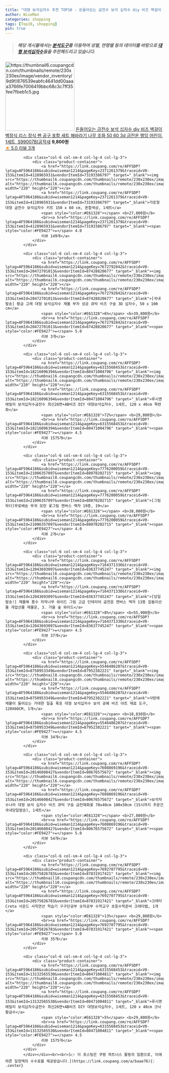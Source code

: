 ```yaml
---
title: "대형 보석십자수 추천 TOP10 - 돈들어오는 금전수 보석 십자수 diy 비즈 벽걸이 벽장식 리스 장식 펜 공구 포함 세트 해바라기 나무 조화 50 60 3d "
author: WiseMan
categories: shopping
tags: [Top10, shopping]
pin: true
---
```


> ##### 해당 게시물에서는 [**분석도구**](https://itemscout.io/)를 이용하여 **성별**, **연령별** 등의 데이터를 바탕으로 [**대형 보석십자수**](https://link.coupang.com/a/baae76)들을 추천해드리고 있습니다.
<div class="container"><div class="row">
            <div class="col-6 col-sm-4 col-lg-4 col-lg-3">
                <div class="product-container">
                    <a href="https://link.coupang.com/re/AFFSDP?lptag=AF5964186&subid=wiseman1214&pageKey=7764586878&traceid=V0-153&itemId=20946534991&vendorItemId=88012674792" target="_blank"><img src="https://thumbnail6.coupangcdn.com/thumbnails/remote/230x230ex/image/vendor_inventory/9d9f/876539eabfc4641dd00aaaa3766fe7006419bbc68c3c7ff35fee7fbeb1c5.jpg" alt="https://thumbnail6.coupangcdn.com/thumbnails/remote/230x230ex/image/vendor_inventory/9d9f/876539eabfc4641dd00aaaa3766fe7006419bbc68c3c7ff35fee7fbeb1c5.jpg" width="220" height="220"></a>
                    <a href="https://link.coupang.com/re/AFFSDP?lptag=AF5964186&subid=wiseman1214&pageKey=7764586878&traceid=V0-153&itemId=20946534991&vendorItemId=88012674792" target="_blank">돈들어오는 금전수 보석 십자수 diy 비즈 벽걸이 벽장식 리스 장식 펜 공구 포함 세트 해바라기 나무 조화 50 60 3d 금전운 행잉 어린이, 1세트, S99007B(공작새</a>
                    <span style="color:#E61328"></span> <b>9,800원</b>
                    <br><a href="https://link.coupang.com/re/AFFSDP?lptag=AF5964186&subid=wiseman1214&pageKey=7764586878&traceid=V0-153&itemId=20946534991&vendorItemId=88012674792" target="_blank"><span style="color:#FE9427">★</span> 5.0
                    리뷰 3개</a>
                </div>
            </div>
            
            <div class="col-6 col-sm-4 col-lg-4 col-lg-3">
                <div class="product-container">
                    <a href="https://link.coupang.com/re/AFFSDP?lptag=AF5964186&subid=wiseman1214&pageKey=2371261379&traceid=V0-153&itemId=4128965931&vendorItemId=73193386797" target="_blank"><img src="https://thumbnail6.coupangcdn.com/thumbnails/remote/230x230ex/image/vendor_inventory/b230/34b0a08f8ee001f66a45f5fc874071f35e16ef8047355b3769a4b27fce74.jpg" alt="https://thumbnail6.coupangcdn.com/thumbnails/remote/230x230ex/image/vendor_inventory/b230/34b0a08f8ee001f66a45f5fc874071f35e16ef8047355b3769a4b27fce74.jpg" width="220" height="220"></a>
                    <a href="https://link.coupang.com/re/AFFSDP?lptag=AF5964186&subid=wiseman1214&pageKey=2371261379&traceid=V0-153&itemId=4128965931&vendorItemId=73193386797" target="_blank">가로형 대형 금전수 보석십자수 키트 150 x 60 cm, 혼합색상, 1세트</a>
                    <span style="color:#E61328"></span> <b>27,800원</b>
                    <br><a href="https://link.coupang.com/re/AFFSDP?lptag=AF5964186&subid=wiseman1214&pageKey=2371261379&traceid=V0-153&itemId=4128965931&vendorItemId=73193386797" target="_blank"><span style="color:#FE9427">★</span> 4.0
                    리뷰 149개</a>
                </div>
            </div>
            
            <div class="col-6 col-sm-4 col-lg-4 col-lg-3">
                <div class="product-container">
                    <a href="https://link.coupang.com/re/AFFSDP?lptag=AF5964186&subid=wiseman1214&pageKey=7672792842&traceid=V0-153&itemId=20472701013&vendorItemId=87428820677" target="_blank"><img src="https://thumbnail6.coupangcdn.com/thumbnails/remote/230x230ex/image/vendor_inventory/d745/75473a668338197f014a3d71ec9886ef9bcaf03e80239a0bb84406179607.jpg" alt="https://thumbnail6.coupangcdn.com/thumbnails/remote/230x230ex/image/vendor_inventory/d745/75473a668338197f014a3d71ec9886ef9bcaf03e80239a0bb84406179607.jpg" width="220" height="220"></a>
                    <a href="https://link.coupang.com/re/AFFSDP?lptag=AF5964186&subid=wiseman1214&pageKey=7672792842&traceid=V0-153&itemId=20472701013&vendorItemId=87428820677" target="_blank">[국내발송] 황금 고래 대형 보석십자수 재물 부자 성공 큐빅 비즈 구슬 3D 십자수, 50 x 100 cm</a>
                    <span style="color:#E61328">6%</span> <b>39,800원</b>
                    <br><a href="https://link.coupang.com/re/AFFSDP?lptag=AF5964186&subid=wiseman1214&pageKey=7672792842&traceid=V0-153&itemId=20472701013&vendorItemId=87428820677" target="_blank"><span style="color:#FE9427">★</span> 5.0
                    리뷰 3개</a>
                </div>
            </div>
            
            <div class="col-6 col-sm-4 col-lg-4 col-lg-3">
                <div class="product-container">
                    <a href="https://link.coupang.com/re/AFFSDP?lptag=AF5964186&subid=wiseman1214&pageKey=6315568453&traceid=V0-153&itemId=18216096394&vendorItemId=80471004796" target="_blank"><img src="https://thumbnail6.coupangcdn.com/thumbnails/remote/230x230ex/image/vendor_inventory/6313/c61db21973b4eeacb754e265295afa08432a9f28130f5329f3a337f6aba7.png" alt="https://thumbnail6.coupangcdn.com/thumbnails/remote/230x230ex/image/vendor_inventory/6313/c61db21973b4eeacb754e265295afa08432a9f28130f5329f3a337f6aba7.png" width="220" height="220"></a>
                    <a href="https://link.coupang.com/re/AFFSDP?lptag=AF5964186&subid=wiseman1214&pageKey=6315568453&traceid=V0-153&itemId=18216096394&vendorItemId=80471004796" target="_blank">루시앤에밀리 보석십자수금전수 최신26면+AB비즈 DIY 대형보석십자수, 1세트, 120 x 40cm 목련화</a>
                    <span style="color:#E61328">72%</span> <b>29,800원</b>
                    <br><a href="https://link.coupang.com/re/AFFSDP?lptag=AF5964186&subid=wiseman1214&pageKey=6315568453&traceid=V0-153&itemId=18216096394&vendorItemId=80471004796" target="_blank"><span style="color:#FE9427">★</span> 4.5
                    리뷰 1575개</a>
                </div>
            </div>
            
            <div class="col-6 col-sm-4 col-lg-4 col-lg-3">
                <div class="product-container">
                    <a href="https://link.coupang.com/re/AFFSDP?lptag=AF5964186&subid=wiseman1214&pageKey=7776200059&traceid=V0-153&itemId=21006357097&vendorItemId=88070202715" target="_blank"><img src="https://thumbnail8.coupangcdn.com/thumbnails/remote/230x230ex/image/vendor_inventory/6250/e813c749a2d9cfc61dd3ece6806634514ac0818e9d207e469610858c44da.jpg" alt="https://thumbnail8.coupangcdn.com/thumbnails/remote/230x230ex/image/vendor_inventory/6250/e813c749a2d9cfc61dd3ece6806634514ac0818e9d207e469610858c44da.jpg" width="220" height="220"></a>
                    <a href="https://link.coupang.com/re/AFFSDP?lptag=AF5964186&subid=wiseman1214&pageKey=7776200059&traceid=V0-153&itemId=21006357097&vendorItemId=88070202715" target="_blank">[그림하다]무료배송 부귀 모란 꽃그림 캔버스 액자 19종, 19</a>
                    <span style="color:#E61328"></span> <b>38,000원</b>
                    <br><a href="https://link.coupang.com/re/AFFSDP?lptag=AF5964186&subid=wiseman1214&pageKey=7776200059&traceid=V0-153&itemId=21006357097&vendorItemId=88070202715" target="_blank"><span style="color:#FE9427">★</span> 4.0
                    리뷰 2개</a>
                </div>
            </div>
            
            <div class="col-6 col-sm-4 col-lg-4 col-lg-3">
                <div class="product-container">
                    <a href="https://link.coupang.com/re/AFFSDP?lptag=AF5964186&subid=wiseman1214&pageKey=7164371330&traceid=V0-153&itemId=12043693097&vendorItemId=83637745247" target="_blank"><img src="https://thumbnail6.coupangcdn.com/thumbnails/remote/230x230ex/image/vendor_inventory/ca3d/320913ac7832d4101ab07f85bfd5845c1b74d5be30dbfdf94b05bdc537d8.jpg" alt="https://thumbnail6.coupangcdn.com/thumbnails/remote/230x230ex/image/vendor_inventory/ca3d/320913ac7832d4101ab07f85bfd5845c1b74d5be30dbfdf94b05bdc537d8.jpg" width="220" height="220"></a>
                    <a href="https://link.coupang.com/re/AFFSDP?lptag=AF5964186&subid=wiseman1214&pageKey=7164371330&traceid=V0-153&itemId=12043693097&vendorItemId=83637745247" target="_blank">[당일발송!] 재물복 풍수 자작나무 와이드 그림 고급 인테리어 금전운 캔버스 액자 13종 집들이선물 개업선물 재물운, 3. 가을 숲 와이드</a>
                    <span style="color:#E61328">8%</span> <b>55,900원</b>
                    <br><a href="https://link.coupang.com/re/AFFSDP?lptag=AF5964186&subid=wiseman1214&pageKey=7164371330&traceid=V0-153&itemId=12043693097&vendorItemId=83637745247" target="_blank"><span style="color:#FE9427">★</span> 4.5
                    리뷰 37개</a>
                </div>
            </div>
            
            <div class="col-6 col-sm-4 col-lg-4 col-lg-3">
                <div class="product-container">
                    <a href="https://link.coupang.com/re/AFFSDP?lptag=AF5964186&subid=wiseman1214&pageKey=5546486207&traceid=V0-153&itemId=8750953349&vendorItemId=87952382221" target="_blank"><img src="https://thumbnail8.coupangcdn.com/thumbnails/remote/230x230ex/image/vendor_inventory/4cf3/0577b21efa08aa29d5180e16d32c06c88aef5843c2ad2100a3f54cb7ebaa.png" alt="https://thumbnail8.coupangcdn.com/thumbnails/remote/230x230ex/image/vendor_inventory/4cf3/0577b21efa08aa29d5180e16d32c06c88aef5843c2ad2100a3f54cb7ebaa.png" width="220" height="220"></a>
                    <a href="https://link.coupang.com/re/AFFSDP?lptag=AF5964186&subid=wiseman1214&pageKey=5546486207&traceid=V0-153&itemId=8750953349&vendorItemId=87952382221" target="_blank">사방에 재물이 들어오는 거대한 일출 폭포 대형 보석십자수 보석 공예 비즈 아트 재료 도구, 120X60CM, 1개</a>
                    <span style="color:#E61328"></span> <b>18,830원</b>
                    <br><a href="https://link.coupang.com/re/AFFSDP?lptag=AF5964186&subid=wiseman1214&pageKey=5546486207&traceid=V0-153&itemId=8750953349&vendorItemId=87952382221" target="_blank"><span style="color:#FE9427">★</span> 4.5
                    리뷰 34개</a>
                </div>
            </div>
            
            <div class="col-6 col-sm-4 col-lg-4 col-lg-3">
                <div class="product-container">
                    <a href="https://link.coupang.com/re/AFFSDP?lptag=AF5964186&subid=wiseman1214&pageKey=7608869196&traceid=V0-153&itemId=20146608427&vendorItemId=80676575672" target="_blank"><img src="https://thumbnail6.coupangcdn.com/thumbnails/remote/230x230ex/image/vendor_inventory/2152/811b13b932eba3ddefd09204e488a28b6530e8a4bef85602e129fad8a3d5.jpg" alt="https://thumbnail6.coupangcdn.com/thumbnails/remote/230x230ex/image/vendor_inventory/2152/811b13b932eba3ddefd09204e488a28b6530e8a4bef85602e129fad8a3d5.jpg" width="220" height="220"></a>
                    <a href="https://link.coupang.com/re/AFFSDP?lptag=AF5964186&subid=wiseman1214&pageKey=7608869196&traceid=V0-153&itemId=20146608427&vendorItemId=80676575672" target="_blank">보석자수나라 대형 보석 십자수 비즈 큐빅 구슬 금전매화꽃 70x40cm 100x50cm (15시까지 주문건 국내당일발송), 1세트</a>
                    <span style="color:#E61328"></span> <b>27,800원</b>
                    <br><a href="https://link.coupang.com/re/AFFSDP?lptag=AF5964186&subid=wiseman1214&pageKey=7608869196&traceid=V0-153&itemId=20146608427&vendorItemId=80676575672" target="_blank"><span style="color:#FE9427">★</span> 5.0
                    리뷰 54개</a>
                </div>
            </div>
            
            <div class="col-6 col-sm-4 col-lg-4 col-lg-3">
                <div class="product-container">
                    <a href="https://link.coupang.com/re/AFFSDP?lptag=AF5964186&subid=wiseman1214&pageKey=7692707795&traceid=V0-153&itemId=20575826783&vendorItemId=87831917421" target="_blank"><img src="https://thumbnail10.coupangcdn.com/thumbnails/remote/230x230ex/image/vendor_inventory/7c3f/fc40a3a02b1ab161525e4a383c39fb835f4b7eb2799695e41a6c3bc8ac08.jpg" alt="https://thumbnail10.coupangcdn.com/thumbnails/remote/230x230ex/image/vendor_inventory/7c3f/fc40a3a02b1ab161525e4a383c39fb835f4b7eb2799695e41a6c3bc8ac08.jpg" width="220" height="220"></a>
                    <a href="https://link.coupang.com/re/AFFSDP?lptag=AF5964186&subid=wiseman1214&pageKey=7692707795&traceid=V0-153&itemId=20575826783&vendorItemId=87831917421" target="_blank">크레타 Creta 사운드 사칙연산 학습기 구구단공부 숫자공부 수학교구 초등수학준비 크레타탭, 1개</a>
                    <span style="color:#E61328">13%</span> <b>29,800원</b>
                    <br><a href="https://link.coupang.com/re/AFFSDP?lptag=AF5964186&subid=wiseman1214&pageKey=7692707795&traceid=V0-153&itemId=20575826783&vendorItemId=87831917421" target="_blank"><span style="color:#FE9427">★</span> 5.0
                    리뷰 35개</a>
                </div>
            </div>
            
            <div class="col-6 col-sm-4 col-lg-4 col-lg-3">
                <div class="product-container">
                    <a href="https://link.coupang.com/re/AFFSDP?lptag=AF5964186&subid=wiseman1214&pageKey=6315568453&traceid=V0-153&itemId=13132565530&vendorItemId=80471004811" target="_blank"><img src="https://thumbnail8.coupangcdn.com/thumbnails/remote/230x230ex/image/vendor_inventory/9817/998f8b9a9e208bd149b96cee79b8045aad564c498912342bb674fb469914.png" alt="https://thumbnail8.coupangcdn.com/thumbnails/remote/230x230ex/image/vendor_inventory/9817/998f8b9a9e208bd149b96cee79b8045aad564c498912342bb674fb469914.png" width="220" height="220"></a>
                    <a href="https://link.coupang.com/re/AFFSDP?lptag=AF5964186&subid=wiseman1214&pageKey=6315568453&traceid=V0-153&itemId=13132565530&vendorItemId=80471004811" target="_blank">루시앤에밀리 보석십자수금전수 최신26면+AB비즈 DIY 대형보석십자수, 1세트, 120 x 40cm 크낙황금수</a>
                    <span style="color:#E61328">5%</span> <b>29,800원</b>
                    <br><a href="https://link.coupang.com/re/AFFSDP?lptag=AF5964186&subid=wiseman1214&pageKey=6315568453&traceid=V0-153&itemId=13132565530&vendorItemId=80471004811" target="_blank"><span style="color:#FE9427">★</span> 4.5
                    리뷰 1575개</a>
                </div>
            </div>
            </div></div><br><br>[👉 이 포스팅은 쿠팡 파트너스 활동의 일환으로, 이에 따른 일정액의 수수료를 제공받습니다.](https://link.coupang.com/a/baae76){: .center}